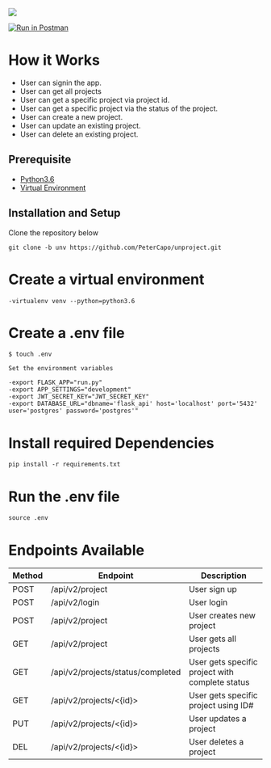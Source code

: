 <a href="https://codeclimate.com/github/PeterCapo/unproject/maintainability"><img src="https://api.codeclimate.com/v1/badges/a00cd6fcca4971755dc8/maintainability" /></a>


[![Run in Postman](https://run.pstmn.io/button.svg)](https://app.getpostman.com/run-collection/0ce6e75c10d41ae8f3b7)

# How it Works
- User can signin the app. 
- User can get all projects
- User can get a specific project via project id.
- User can get a specific project via the status of the project. 
- User can create a new project.
- User can update an existing project.
- User can delete an existing project.


## Prerequisite

- [Python3.6](https://www.python.org/downloads/release/python-365/)
- [Virtual Environment](https://virtualenv.pypa.io/en/stable/installation/)

## Installation and Setup

Clone the repository below

```
git clone -b unv https://github.com/PeterCapo/unproject.git
```
# Create a virtual environment

    -virtualenv venv --python=python3.6


# Create a .env file

    $ touch .env

    Set the environment variables

    -export FLASK_APP="run.py"
    -export APP_SETTINGS="development"
    -export JWT_SECRET_KEY="JWT_SECRET_KEY"
    -export DATABASE_URL="dbname='flask_api' host='localhost' port='5432' user='postgres' password='postgres'"



# Install required Dependencies

    pip install -r requirements.txt

# Run the .env file

    source .env

# Endpoints Available

| Method | Endpoint                         | Description                           | 
| ------ | -------------------------------  | ------------------------------------- | 
| POST   | /api/v2/project                  | User sign up                          |
| POST   | /api/v2/login                    | User login                            | 
| POST   | /api/v2/project                  | User creates new project              | 
| GET    | /api/v2/project                  | User gets all  projects               | 
| GET    | /api/v2/projects/status/completed| User gets specific project with complete status            | 
| GET    | /api/v2/projects/<{id}>          | User gets specific project  using  ID#|  
| PUT    | /api/v2/projects/<{id}>          | User updates a project                | 
| DEL    | /api/v2/projects/<{id}>          | User deletes a project                | 
